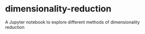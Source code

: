 # dimensionality-reduction
A Jupyter notebook to explore different methods of dimensionality reduction
